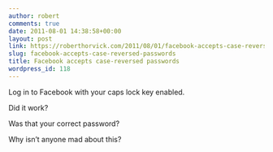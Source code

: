 ```yaml
---
author: robert
comments: true
date: 2011-08-01 14:38:58+00:00
layout: post
link: https://roberthorvick.com/2011/08/01/facebook-accepts-case-reversed-passwords/
slug: facebook-accepts-case-reversed-passwords
title: Facebook accepts case-reversed passwords
wordpress_id: 118
---
```


Log in to Facebook with your caps lock key enabled.

 

Did it work?

 

Was that your correct password?

 

Why isn’t anyone mad about this?

